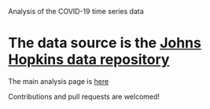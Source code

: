 Analysis of the COVID-19 time series data

The data source is the [Johns Hopkins data repository](https://github.com/CSSEGISandData/COVID-19)
=======
The main analysis page is [here](https://raw.githubusercontent.com/hsmohammed/COVID-19/master/COVID-19-EDA.html)

Contributions and pull requests are welcomed!